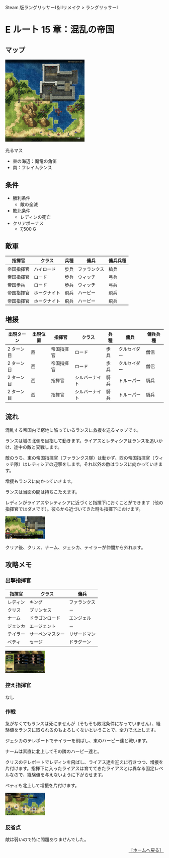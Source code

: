 Steam 版ラングリッサーⅠ＆Ⅱリメイク > ラングリッサーⅠ

# E ルート 15 章：混乱の帝国

## マップ

<div>
  <img src="../images/Chapter15E/Map15E.jpg" width="50%">
</div>

光るマス
- 東の海辺：魔竜の角笛
- 南：フレイムランス

## 条件

- 勝利条件
    - 敵の全滅
- 敗北条件
    - レディンの死亡
- クリアボーナス
    - 7,500 G

## 敵軍

|指揮官|クラス|兵種|傭兵|傭兵兵種|
|---|---|---|---|---|
|帝国指揮官|ハイロード|歩兵|ファランクス|槍兵|
|帝国指揮官|ロード|歩兵|ウィッチ|弓兵|
|帝国歩兵|ロード|歩兵|ウィッチ|弓兵|
|帝国指揮官|ホークナイト|飛兵|ハーピー|飛兵|
|帝国指揮官|ホークナイト|飛兵|ハーピー|飛兵|

## 増援

|出現ターン|出現位置|指揮官|クラス|兵種|傭兵|傭兵兵種|
|---|---|---|---|---|---|---|
|2 ターン目|西|帝国指揮官|ロード|歩兵|クルセイダー|僧侶|
|2 ターン目|西|帝国指揮官|ロード|歩兵|クルセイダー|僧侶|
|2 ターン目|西|指揮官|シルバーナイト|騎兵|トルーパー|騎兵|
|2 ターン目|西|指揮官|シルバーナイト|騎兵|トルーパー|騎兵|

## 流れ

混乱する帝国内で窮地に陥っているランスに救援を送るマップです。

ランスは城の北側を目指して動きます。ライアスとレティシアはランスを追いかけ、途中の敵と交戦します。

敵のうち、東の帝国指揮官（ファランクス隊）は動かず、西の帝国指揮官（ウィッチ隊）はレティシアの迎撃をします。それ以外の敵はランスに向かっていきます。

増援もランスに向かっていきます。

ランスは当面の間は持ちこたえます。

レディンがライアスやレティシアに近づくと指揮下におくことができます（他の指揮官ではダメです）。彼らから近づいてきた時も指揮下におけます。
<div>
  <img src="../images/Chapter15E/Laias.jpg" width="25%">
</div>

クリア後、クリス、ナーム、ジェシカ、テイラーが仲間から外れます。

## 攻略メモ

### 出撃指揮官

|指揮官|クラス|傭兵|
|---|---|---|
|レディン|キング|ファランクス|
|クリス|プリンセス|－|
|ナーム|ドラゴンロード|エンジェル|
|ジェシカ|エージェント|－|
|テイラー|サーペンマスター|リザードマン|
|ベティ|セージ|ドラグーン|

<div>
  <img src="../images/Chapter15E/Organization.jpg" width="25%">
</div>

### 控え指揮官

なし

### 作戦

急がなくてもランスは死にませんが（そもそも敗北条件になっていません）、経験値をランスに取られるのもよろしくないということで、全力で北上します。

ジェシカのテレポートでテイラーを飛ばし、東のハーピー達と戦います。

ナームは素直に北上してその隣のハーピー達と。

クリスのテレポートでレディンを飛ばし、ライアス達を迎えに行きつつ、増援を片付けます。指揮下に入ったライアスは育ててきたライアスとは異なる固定レベルなので、経験値を与えないように下がらせます。

ベティも北上して増援を片付けます。
<div>
  <img src="../images/Chapter15E/Layout.jpg" width="25%">
</div>

### 反省点

敵は弱いので特に問題ありませんでした。

<div align="right">
  <a href="../README.md">［ホームへ戻る］</a>
</div>
